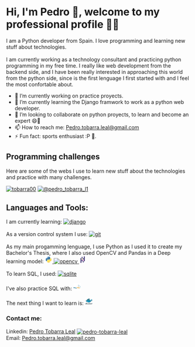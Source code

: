 # Hi, I'm Pedro 👋, welcome to my professional profile 🧑‍💻

I am a Python developer from Spain. I love programming and learning new stuff about technologies.
<br/><br/>
I am currently working as a technology consultant and practicing python programming in my free time. I really like web development from the backend side, and I have been really interested in approaching this world from the python side, since is the first lenguage I first started with and I feel the most confortable about. 

- 🔭 I’m currently working on practice proyects.
- 🌱 I’m currently learning the Django framwork to work as a python web developer.
- 👯 I’m looking to collaborate on python proyects, to learn and become an expert 😄🤞
- 📫 How to reach me: [Pedro.tobarra.leal@gmail.com](mailto:pedro.tobarra.leal@gmail.com)
- ⚡ Fun fact: sports enthusiast :P 🏃.

## Programming challenges 

Here are some of the webs I use to learn new stuff about the technologies and practice with many challenges.

<a href="https://www.leetcode.com/tobarra00" target="blank"><img align="center" src="https://raw.githubusercontent.com/rahuldkjain/github-profile-readme-generator/master/src/images/icons/Social/leet-code.svg" alt="tobarra00" height="30" width="40" /></a>
<a href="https://www.hackerrank.com/pedro_tobarra_l1" target="blank"><img align="center" src="https://raw.githubusercontent.com/rahuldkjain/github-profile-readme-generator/master/src/images/icons/Social/hackerearth.svg" alt="@pedro_tobarra_l1" height="30" width="40" /></a>

## Languages and Tools:

I am currently learning: <a href="https://www.djangoproject.com/" target="_blank" rel="noreferrer"> <img src="https://cdn.worldvectorlogo.com/logos/django.svg" alt="django" width="20" height="20"/> </a> 
<br/><br/>
As a version control system I use: <a href="https://git-scm.com/" target="_blank" rel="noreferrer"> <img src="https://www.vectorlogo.zone/logos/git-scm/git-scm-icon.svg" alt="git" width="20" height="20"/> </a> 
<br/><br/>
As my main progamming lenguage, I use Python as I used it to create my Bachelor's Thesis, where I also used OpenCV and Pandas in a Deep learning model: <a href="https://www.python.org" target="_blank" rel="noreferrer"> <img src="https://raw.githubusercontent.com/devicons/devicon/master/icons/python/python-original.svg" alt="python" width="20" height="20"/>  </a><a href="https://opencv.org/" target="_blank" rel="noreferrer"> <img src="https://www.vectorlogo.zone/logos/opencv/opencv-icon.svg" alt="opencv" width="20" height="20"/> </a> <a href="https://pandas.pydata.org/" target="_blank" rel="noreferrer"> <img src="https://raw.githubusercontent.com/devicons/devicon/2ae2a900d2f041da66e950e4d48052658d850630/icons/pandas/pandas-original.svg" alt="pandas" width="20" height="20"/> </a>
<br/><br/>
To learn SQL, I used: <a href="https://www.sqlite.org/" target="_blank" rel="noreferrer"> <img src="https://www.vectorlogo.zone/logos/sqlite/sqlite-icon.svg" alt="sqlite" width="20" height="20"/> </a> 
<br/><br/>
I've also practice SQL with: <a href="https://www.mysql.com/" target="_blank" rel="noreferrer"> <img src="https://raw.githubusercontent.com/devicons/devicon/master/icons/mysql/mysql-original-wordmark.svg" alt="mysql" width="20" height="20"/> </a> 
<br/><br/>
The next thing I want to learn is: <a href="https://www.docker.com/" target="_blank" rel="noreferrer"> <img src="https://raw.githubusercontent.com/devicons/devicon/master/icons/docker/docker-original-wordmark.svg" alt="docker" width="20" height="20"/> </a> 
 
### Contact me:

Linkedin: [Pedro Tobarra Leal](www.linkedin.com/in/pedro-tobarra-leal) <a href="https://linkedin.com/in/pedro-tobarra-leal" target="blank"><img align="center" src="https://raw.githubusercontent.com/rahuldkjain/github-profile-readme-generator/master/src/images/icons/Social/linked-in-alt.svg" alt="pedro-tobarra-leal" height="20" width="20" /></a>
<br/>
Email: [Pedro.tobarra.leal@gmail.com](mailto:pedro.tobarra.leal@gmail.com)






<!--
**Tobarra00/Tobarra00** is a ✨ _special_ ✨ repository because its `README.md` (this file) appears on your GitHub profile.

Here are some ideas to get you started:


-->
